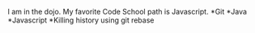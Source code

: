I am in the dojo.
My favorite Code School path is Javascript.
*Git
*Java
*Javascript
*Killing history using git rebase
